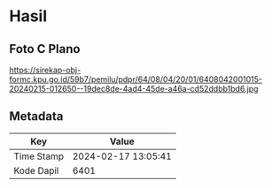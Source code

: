 # Hasil

## Foto C Plano

https://sirekap-obj-formc.kpu.go.id/59b7/pemilu/pdpr/64/08/04/20/01/6408042001015-20240215-012650--19dec8de-4ad4-45de-a46a-cd52ddbb1bd6.jpg


## Metadata

| Key        | Value               |
| ---------- | ------------------- |
| Time Stamp | 2024-02-17 13:05:41 |
| Kode Dapil | 6401                |



